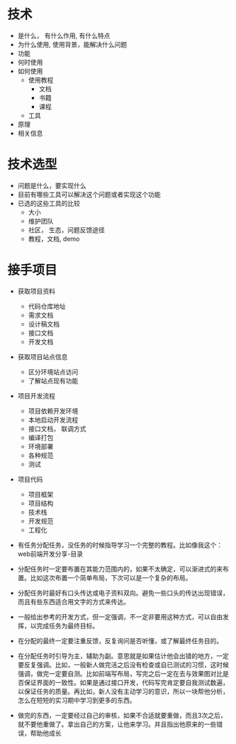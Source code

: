 
# 技术
- 是什么， 有什么作用, 有什么特点
- 为什么使用, 使用背景，能解决什么问题
- 功能
- 何时使用
- 如何使用
  - 使用教程
    - 文档
    - 书籍
    - 课程
  - 工具
- 原理
- 相关信息

# 技术选型

- 问题是什么，要实现什么
- 目前有哪些工具可以解决这个问题或者实现这个功能
- 已选的这些工具的比较
  - 大小
  - 维护团队
  - 社区， 生态，问题反馈途径
  - 教程，文档, demo

# 接手项目
- 获取项目资料
  - 代码仓库地址
  - 需求文档
  - 设计稿文档
  - 接口文档
  - 开发文档
  
- 获取项目站点信息
  - 区分环境站点访问
  - 了解站点现有功能

- 项目开发流程
  - 项目依赖开发环境
  - 本地启动开发流程
  - 接口文档， 联调方式
  - 编译打包
  - 环境部署
  - 各种规范
  - 测试

- 项目代码
  - 项目框架
  - 项目结构
  - 技术栈
  - 开发规范
  - 工程化

- 有任务分配任务，没任务的时候指导学习一个完整的教程。比如像我这个：web前端开发分享-目录
- 分配任务时一定要布置在其能力范围内的，如果不太确定，可以渐进式的来布置。比如这次布置一个简单布局，下次可以是一个复杂的布局。
- 分配任务时最好有口头传达或电子资料双向。避免一些口头的传达出现错误，而且有些东西适合用文字的方式来传达。
- 一般给出参考的开发方式，但一定强调，不一定非要用这种方式，可以自由发挥，以完成任务为最终目标。
- 在分配的最终一定要注重反馈，反复询问是否听懂，或了解最终任务目的。
- 在分配任务时引导为主，辅助为副。意思就是如果估计他会出错的地方，一定要反复强调。比如，一般新人做完活之后没有检查或自已测试的习惯，这时候强调，做完一定要自测。比如前端写布局，写完之后一定在去与效果图对比是否保证界面的一致性。如果是通过接口开发，代码写完肯定要自我测试数遍，以保证任务的质量。再比如，新人没有主动学习的意识，所以一块帮他分析，怎么在短短的实习期中学习到更多的东西。
- 做完的东西，一定要经过自己的审核，如果不合适就要重做，而且3次之后，就不要他重做了。拿出自己的方案，让他来学习。并且指出他原来的一些错误，帮助他成长